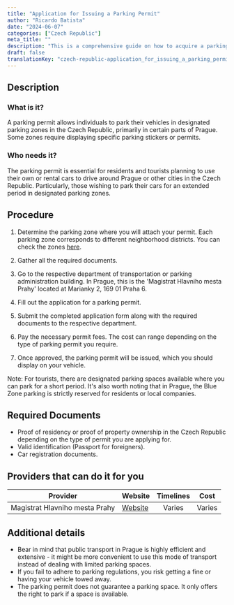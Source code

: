 ```yaml
---
title: "Application for Issuing a Parking Permit"
author: "Ricardo Batista"
date: "2024-06-07"
categories: ["Czech Republic"]
meta_title: ""
description: "This is a comprehensive guide on how to acquire a parking permit in the Czech Republic, specifically in the region of Prague."
draft: false
translationKey: "czech-republic-application_for_issuing_a_parking_permit"
---
```


## Description
### What is it?
A parking permit allows individuals to park their vehicles in designated parking zones in the Czech Republic, primarily in certain parts of Prague. Some zones require displaying specific parking stickers or permits. 

### Who needs it?
The parking permit is essential for residents and tourists planning to use their own or rental cars to drive around Prague or other cities in the Czech Republic. Particularly, those wishing to park their cars for an extended period in designated parking zones. 

## Procedure
1. Determine the parking zone where you will attach your permit. Each parking zone corresponds to different neighborhood districts. You can check the zones [here](http://www.parkujvklidu.cz/praha/mapa/#mapaZon).

2. Gather all the required documents. 

3. Go to the respective department of transportation or parking administration building. In Prague, this is the 'Magistrat Hlavniho mesta Prahy' located at Marianky 2, 169 01 Praha 6. 

4. Fill out the application for a parking permit.

5. Submit the completed application form along with the required documents to the respective department. 

6. Pay the necessary permit fees. The cost can range depending on the type of parking permit you require.

7. Once approved, the parking permit will be issued, which you should display on your vehicle.

Note: For tourists, there are designated parking spaces available where you can park for a short period. It's also worth noting that in Prague, the Blue Zone parking is strictly reserved for residents or local companies.

## Required Documents
- Proof of residency or proof of property ownership in the Czech Republic depending on the type of permit you are applying for.
- Valid identification (Passport for foreigners).
- Car registration documents.

## Providers that can do it for you
| Provider        |     Website     |     Timelines    |       Cost      |
| --------------- | --------------- |  :-------------: | :-------------: |
| Magistrat Hlavniho mesta Prahy      |  [Website](https://www.mhmp.cz/)       |      Varies      |        Varies       |

## Additional details
- Bear in mind that public transport in Prague is highly efficient and extensive - it might be more convenient to use this mode of transport instead of dealing with limited parking spaces.
- If you fail to adhere to parking regulations, you risk getting a fine or having your vehicle towed away.
- The parking permit does not guarantee a parking space. It only offers the right to park if a space is available.